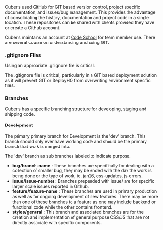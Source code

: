 Cuberis used GitHub for GIT based version control, project specific documentation, and issues/bug management. This provides the advantage of consolidating the history, documentation and project code in a single location. These repositories can be shared with clients provided they have or create a GitHub account.

Cuberis maintains an account at [Code School](https://codeschoole.com) for team member use. There are several course on understanding and using GIT.

### .gitignore Files

Using an appropriate .gitignore file is critical.

The .gitignore file is critical, particularly in a GIT based deployment solution as it will prevent GIT or DeployHQ from overwriting environment specific files.

### Branches

Cuberis has a specific branching structure for developing, staging and shipping code.

#### Development

The primary primary branch for Development is the 'dev' branch. This branch should only ever have working code and should be the primary branch that work is merged into.

The 'dev' branch as sub branches labeled to indicate purpose.
- **bug/branch-name** : These branches are specifically for dealing with a collection of smaller bug, they may be ended with the day the work is being done or the type of work, ie. jan26, css-updates, js-errors.
- **issue/issue-number** : Branches prepended with issue/ are for specific larger scale issues reported in Github.
- **feature/feature-name** : These branches are used in primary production as well as for ongoing development of new features. There may be more than one of these branches to a feature as one may include backend or functional code while the other contains frontend.
- **styles/general** : This branch and associated branches are for the creation and implementation of general purpose CSS/JS that are not directly associate with specific components.

